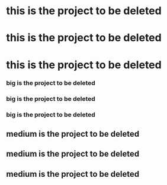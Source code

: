 # this is the project to be deleted
# this is the project to be deleted
# this is the project to be deleted

### big is the project to be deleted
### big is the project to be deleted
### big is the project to be deleted

## medium is the project to be deleted
## medium is the project to be deleted
## medium is the project to be deleted
